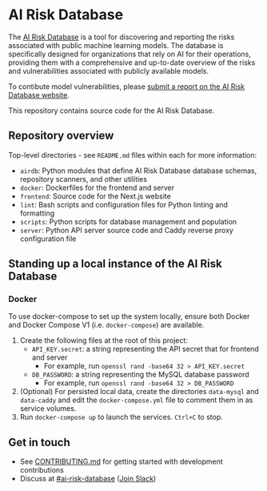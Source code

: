 # AI Risk Database

The [AI Risk Database](https://airisk.io) is a tool for discovering and reporting the risks associated with public machine learning models. The database is specifically designed for organizations that rely on AI for their operations, providing them with a comprehensive and up-to-date overview of the risks and vulnerabilities associated with publicly available models.

To contibute model vulnerabilities, please [submit a report on the AI Risk Database website](https://airisk.io/report-vulnerability).

This repository contains source code for the AI Risk Database.

## Repository overview

Top-level directories - see `README.md` files within each for more information:

- `airdb`: Python modules that define AI Risk Database database schemas, repository scanners, and other utilities
- `docker`: Dockerfiles for the frontend and server
- `frontend`: Source code for the Next.js website
- `lint`: Bash scripts and configuration files for Python linting and formatting
- `scripts`: Python scripts for database management and population
- `server`: Python API server source code and Caddy reverse proxy configuration file

## Standing up a local instance of the AI Risk Database

### Docker

To use docker-compose to set up the system locally, ensure both Docker and Docker Compose V1 (i.e. `docker-compose`) are available.

1. Create the following files at the root of this project:
    - `API_KEY.secret`: a string representing the API secret that for frontend and server
      + For example, run `openssl rand -base64 32 > API_KEY.secret`
    - `DB_PASSWORD`: a string representing the MySQL database password
      + For example, run `openssl rand -base64 32 > DB_PASSWORD`
2. (Optional) For persisted local data, create the directories `data-mysql` and `data-caddy` and edit the `docker-compose.yml` file to comment them in as service volumes.
3. Run `docker-compose up` to launch the services.  `Ctrl+C` to stop.

## Get in touch

- See [CONTRIBUTING.md](./CONTRIBUTING.md) for getting started with development contributions
- Discuss at [#ai-risk-database](https://mitreatlas.slack.com/archives/C05L8DY5UQY) ([Join Slack](https://join.slack.com/t/mitreatlas/shared_invite/zt-10i6ka9xw-~dc70mXWrlbN9dfFNKyyzQ))
